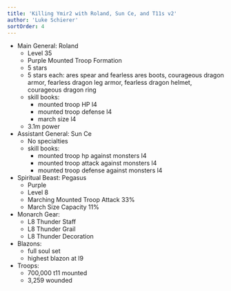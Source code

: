 ```yaml
---
title: 'Killing Ymir2 with Roland, Sun Ce, and T11s v2'
author: 'Luke Schierer'
sortOrder: 4
---
```


* Main General: Roland
  * Level 35
  * Purple Mounted Troop Formation
  * 5 stars
  * 5 stars each: ares spear and fearless ares boots, courageous dragon armor, fearless dragon leg armor, fearless dragon helmet, courageous dragon ring
  * skill books:
    * mounted troop HP l4
    * mounted troop defense l4
    * march size l4
  * 3.1m power
* Assistant General: Sun Ce
  * No specialties
  * skill books:
    * mounted troop hp against monsters l4
    * mounted troop attack against monsters l4
    * mounted troop defense against monsters l4
* Spiritual Beast: Pegasus
  * Purple
  * Level 8
  * Marching Mounted Troop Attack 33%
  * March Size Capacity 11%
* Monarch Gear:
  * L8 Thunder Staff
  * L8 Thunder Grail
  * L8 Thunder Decoration
* Blazons:
  * full soul set
  * highest blazon at l9
* Troops:
  * 700,000 t11 mounted 
  * 3,259 wounded

